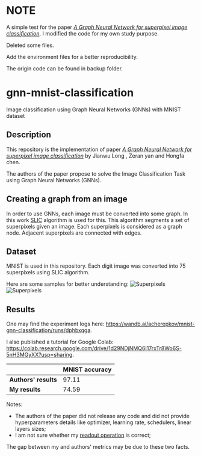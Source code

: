 # NOTE
A simple test for the paper [*A Graph Neural Network for superpixel image classification*](https://iopscience.iop.org/article/10.1088/1742-6596/1871/1/012071/pdf). I modified the code for my own study purpose.

Deleted some files.

Add the environment files for a better reproducibility.

The origin code can be found in backup folder.


# gnn-mnist-classification
Image classification using Graph Neural Networks (GNNs) with MNIST dataset

## Description
This repository is the implementation of paper [*A Graph Neural Network for superpixel image classification*](https://iopscience.iop.org/article/10.1088/1742-6596/1871/1/012071/pdf) by Jianwu Long , Zeran yan and Hongfa chen.

The authors of the paper propose to solve the Image Classification Task using Graph Neural Networks (GNNs).

## Creating a graph from an image
In order to use GNNs, each image must be converted into some graph. In this work [SLIC](https://www.epfl.ch/labs/ivrl/research/slic-superpixels/) algorithm is used for this. This algorithm segments a set of superpixels given an image. Each superpixels is considered as a graph node. Adjacent superpixels are connected with edges.

## Dataset
MNIST is used in this repository. Each digit image was converted into 75 superpixels using SLIC algorithm.

Here are some samples for better understanding:
![Superpixels](/all_classes.jpg?raw=true "Superpixels")
![Superpixels](/one_class.jpg?raw=true "Superpixels")

## Results 
One may find the experiment logs here: https://wandb.ai/acherepkov/mnist-gnn-classification/runs/dphbxqga.

I also published a tutorial for Google Colab: https://colab.research.google.com/drive/1d29NDjNMQ6I17rxTr8Wo6S-5nH3MGyXX?usp=sharing.

|                  | MNIST accuracy |
|------------------|-------------------|
| **Authors' results** | 97.11             |
| **My results**       | 74.59             |

Notes:
* The authors of the paper did not release any code and did not provide hyperparameters details like optimizer, learning rate, schedulers, linear layers sizes;
* I am not sure whether my [readout operation](https://github.com/Anton-Cherepkov/gnn-mnist-classification/blob/master/gnn_image_classification/model.py#L60) is correct;

The gap between my and authors' metrics may be due to these two facts.
